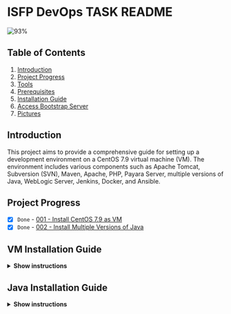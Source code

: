 # ISFP DevOps TASK README

![93%](https://progress-bar.dev/93/?title=Done)

## Table of Contents

1. [Introduction](#introduction)
2. [Project Progress](#project-progress)
3. [Tools](#tools)
4. [Prerequisites](#prerequisites)
5. [Installation Guide](#installation-guide)
6. [Access Bootstrap Server](#access-bootstrap-server)
7. [Pictures](#pictures)

## Introduction

This project aims to provide a comprehensive guide for setting up a development environment on a CentOS 7.9 virtual machine (VM). The environment includes various components such as Apache Tomcat, Subversion (SVN), Maven, Apache, PHP, Payara Server, multiple versions of Java, WebLogic Server, Jenkins, Docker, and Ansible.

## Project Progress

- [x] `Done` - [001 - Install CentOS 7.9 as VM](#vm-installation-guide)
- [x] `Done` - [002 - Install Multiple Versions of Java](#java-installation-guide)
<!-- - [x] `Done` - 002 - Install Apache Tomcat 6.0.37.0 Application Server
- [x] `Done` - 003 - Install Subversion (SVN)
- [x] `Done` - 004 - Download the latest version of Maven and configure its repository.
- [x] `Done` - 005 - Install Apache and PHP
- [x] `Done` - 006 - Create File Comparison Script
- [ ] `Progress` - 007 - Install Payara Server 5.191 #badassfish (build 94)
- 
- [x] `Done` - 009 - Install WebLogic Server 12.2.1.3.0
- [x] `Done` - 010 - Create Jenkins Server Based on Docker Image
- [x] `Done` - 011 - Create Maven Docker Compiler
- [x] `Done` - 012 - Create Jenkins Pipeline for Automated Compilation
- [x] `Done` - 013 - Launch Jenkins Downstream Pipeline with Ansible
- [x] `Done` - 014 - Configure Local Host Server with Ansible
- [x] `Done` - 015 - Deploy App on Tomcat Docker Container -->


## VM Installation Guide

<details>
<summary><b>Show instructions</b></summary>

1. Download the CentOS 7.9 ISO Image From centos.interhost

    ```sh
    http://centos.interhost.net.il/7.9.2009/isos/x86_64/
    ```

2. Install Oracle VM Box From Oracle Download Page
    - For Windows users, download the appropriate Windows installer from the Oracle Download Page:

        ```sh
        https://www.oracle.com/eg/virtualization/technologies/vm/downloads/virtualbox-downloads.html
        ```

    - Note: If you are using a different operating system, make sure to download the version suitable for your OS.


### 1. Adding a new virtual machine depends on our proper OS ISO (CentOS 7.9)

![Alternative Image](./images/vm/1.png)

### 2. Adjusting our virtual machine's hardware (CPU, RAM) to fit our desires

![Alternative Image](./images/vm/2.png)

### 3. Adjusting our virtual machine's hard disk that fit our desires

![Alternative Image](./images/vm/3.png)

### 4. After finishing our configuration above, that is the summary table of our configuration that we have made

![Alternative Image](./images/vm/4.png)

### 5. Let's run our centos-isfp VM , I prompted to mount the ISO file

![Alternative Image](./images/vm/5.png)

### 6. At the boot menu, we chose to install CentOS 7.

![Alternative Image](./images/vm/6.png)

### 7. At software selection, I chose a CentOS server with a GUI

![Alternative Image](./images/vm/7.png)

### 8. Our Installation is now completed

![Alternative Image](./images/vm/8.png)

### 9. Installation Progress..

![Alternative Image](./images/vm/9.png)

### 10. CentOs is now successfully installed and ready to use

![Alternative Image](./images/vm/10.png)
</details>


## Java Installation Guide

<details>
<summary><b>Show instructions</b></summary>

# Install Multiple Versions of Java and Set Default (Java 8)
This Ansible playbook automates the installation of multiple versions of Java on a target system and sets the earlier version (Java 8) as the default. It provides flexibility for developers who may require different Java versions for their projects.

# Prerequisites
Ensure the following prerequisites are met before running the playbook:

- **Access to Oracle Java Archives:**  Ensure access to the Oracle Java archives for Java 8 and Java 11 versions. The playbook uses direct download links to fetch these archives.
- **Ansible:**  Ensure Ansible is installed on the local system from which the playbook will be executed.
- **Target Host:**  The playbook assumes execution on the localhost, but it can be modified to target other hosts as needed.

# Playbook Structure

   ```sh
    http://centos.interhost.net.il/7.9.2009/isos/x86_64/
    ```
    ```yaml
        - name: Install multiple versions of Java and set earlier one is the default (8)
        hosts: localhost
        become: yes
        vars:
            java8_download_url: <https://download.oracle.com/otn/java/jdk/8u411-b09/43d62d619be4e416215729597d70b8ac/jdk-8u411-linux-x64.tar.gz?AuthParam=1715273619_e8c7c418de8a6669cba16e96605628ae>
            java11_download_url: <https://download.oracle.com/otn/java/jdk/11.0.23+7/9bd8d305c900ee4fa3e613b59e6f42de/jdk-11.0.23_linux-x64_bin.tar.gz?AuthParam=1715274582_4f95848a2a78484bad39825b06e0487f>
            download_folder: /tmp
            java_8_home: "/usr/local/jdk1.8.0_411"
            java_11_home: "/usr/local//jdk-11.0.23"
            java_8_archive: "{{download_folder}}/jdk-8u411-linux-x64.tar.gz"
            java_11_archive: "{{download_folder}}/jdk-11.0.23_linux-x64_bin.tar.gz"
            java_env_file: "/etc/profile.d/java.sh"
        tasks:
        - name: Check if Oracle Java 8 archive exists
            stat:
                path: "{{ java_8_archive }}"
            register: java_8_archive_stat

        - name: Check if Oracle Java 11 archive exists
            stat:
                path: "{{ java_11_archive }}"
            register: java_11_archive_stat

        - name: Download Oracle Java 8
            command: "curl -v -L -b oraclelicense=accept-securebackup-cookie -o {{java_8_archive}}  {{java8_download_url}}"
            when: java_8_archive_stat.stat.exists == False

        - name: Download Oracle Java 11
            command: "curl -v -L -b oraclelicense=accept-securebackup-cookie -o {{java_11_archive}}  {{java11_download_url}}"
            when: java_11_archive_stat.stat.exists == False

        - name: Unpack archive Oracle Java 8
            unarchive:
                src: "{{java_8_archive}}"
                dest: "/opt"
                remote_src: yes

        - name: Unpack archive Oracle Java 11
            unarchive:
                src: "{{java_11_archive}}"
                dest: "/opt"
                remote_src: yes

        - name: Install Oracle Java 8
            command: 'update-alternatives --install "/usr/bin/java" "java" "{{java_8_home}}/jre/bin/java" 1'
        - name: Install Oracle Java 11
            command: 'update-alternatives --install "/usr/bin/java" "java" "{{java_11_home}}/jre/bin/java" 1'
        - name: Set Oracle Java 8 as default
            command: "update-alternatives --set java {{java_8_home}}/jre/bin/java"

        - name: Exports/Run java env file for make JAVA_HOME available globally
            shell: "source {{java_env_file}}"
        - name: Set environment variables for JAVA
            lineinfile:
                dest: "{{ java_env_file }}"
                line: |
                export JAVA_HOME={{java_8_home}}
                export PATH=$PATH:$JAVA_HOME/bin

        - name: Source java.sh script
            shell: source {{java_env_file}}
            args:
                executable: /bin/bash
    ```

</details>
